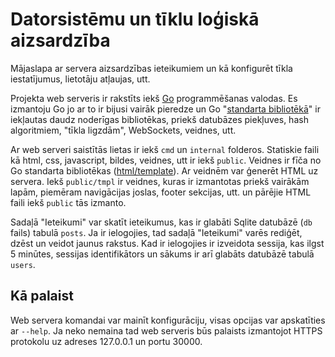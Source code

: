 # Datorsistēmu un tīklu loģiskā aizsardzība

Mājaslapa ar servera aizsardzības ieteikumiem un kā konfigurēt tīkla iestatījumus, lietotāju atļaujas, utt.

Projekta web serveris ir rakstīts iekš [Go](https://go.dev/) programmēšanas valodas.
Es izmantoju Go jo ar to ir bijusi vairāk pieredze un Go "[standarta bibliotēkā](https://en.wikipedia.org/wiki/Standard_library)" ir iekļautas daudz noderīgas bibliotēkas, priekš datubāzes piekļuves, hash algoritmiem, "tīkla ligzdām", WebSockets, veidnes, utt.

Ar web serveri saistītās lietas ir iekš `cmd` un `internal` folderos.
Statiskie faili kā html, css, javascript, bildes, veidnes, utt ir iekš `public`.
Veidnes ir fīča no Go standarta bibliotēkas ([html/template](https://pkg.go.dev/html/template)).
Ar veidnēm var ģenerēt HTML uz servera.
Iekš `public/tmpl` ir veidnes, kuras ir izmantotas priekš vairākām lapām, piemēram navigācijas joslas, footer sekcijas, utt. un pārējie HTML faili iekš `public` tās izmanto.

Sadaļā "Ieteikumi" var skatīt ieteikumus, kas ir glabāti Sqlite datubāzē (`db` fails) tabulā `posts`.
Ja ir ielogojies, tad sadaļā "Ieteikumi" varēs rediģēt, dzēst un veidot jaunus rakstus.
Kad ir ielogojies ir izveidota sessija, kas ilgst 5 minūtes, sessijas identifikātors un sākums ir arī glabāts datubāzē tabulā `users`.

## Kā palaist

Web servera komandai var mainīt konfigurāciju, visas opcijas var apskatīties ar `--help`.
Ja neko nemaina tad web serveris būs palaists izmantojot HTTPS protokolu uz adreses 127.0.0.1 un portu 30000.

